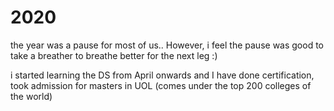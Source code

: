 # 2020

the year was a pause for most of us.. However, i feel the pause was good to take a breather to breathe better for the next leg :)

i started learning the DS from April onwards and I have done certification, took admission for masters in UOL (comes under the top 200 colleges of the world)
